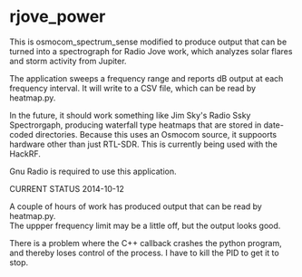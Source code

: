 rjove_power
===========

This is osmocom_spectrum_sense modified to produce output that can be turned
into a spectrograph for Radio Jove work, which analyzes solar flares and storm
activity from Jupiter.

The application sweeps a frequency range and reports dB output at each frequency
interval. It will write to a CSV file, which can be read by heatmap.py.

In the future, it should work something like Jim Sky's Radio Ssky Spectrorgaph,
producing waterfall type heatmaps that are stored in date-coded directories. 
Because this uses an Osmocom source, it suppoorts hardware other than just
RTL-SDR. This is currently being used with the HackRF.

Gnu Radio is required to use this application.

CURRENT STATUS 2014-10-12

A couple of hours of work has produced output that can be read by heatmap.py.  
The uppper frequency limit may be a little off, but the output looks good.

There is a problem where the C++ callback crashes the python program, and
thereby loses control of the process.  I have to kill the PID to get it
to stop.
